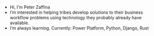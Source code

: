 - Hi, I’m Peter Zaffina
- I’m interested in helping tribes develop solutions to their business workflow problems using technology they probably already have available.
- I’m always learning. Currently: Power Platform, Python, Django, Rust


<!---
- 📫 How to reach me ...

pdzaffina/pdzaffina is a ✨ special ✨ repository because its `README.md` (this file) appears on your GitHub profile.
You can click the Preview link to take a look at your changes.
--->
